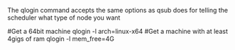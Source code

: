 The qlogin command accepts the same options as qsub does for telling the scheduler what type of node you want

#Get a 64bit machine
qlogin -l arch=linux-x64 
#Get a machine with at least 4gigs of ram
qlogin -l mem_free=4G
